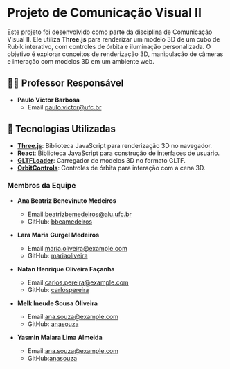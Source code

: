 # Projeto de Comunicação Visual II

Este projeto foi desenvolvido como parte da disciplina de Comunicação Visual II. Ele utiliza **Three.js** para renderizar um modelo 3D de um cubo de Rubik interativo, com controles de órbita e iluminação personalizada. O objetivo é explorar conceitos de renderização 3D, manipulação de câmeras e interação com modelos 3D em um ambiente web.

## 👨‍🏫 Professor Responsável

- **Paulo Victor Barbosa**
    - Email:paulo.victor@ufc.br

## 🚀 Tecnologias Utilizadas

- **[Three.js](https://threejs.org/)**: Biblioteca JavaScript para renderização 3D no navegador.
- **[React](https://reactjs.org/)**: Biblioteca JavaScript para construção de interfaces de usuário.
- **[GLTFLoader](https://threejs.org/docs/#examples/en/loaders/GLTFLoader)**: Carregador de modelos 3D no formato GLTF.
- **[OrbitControls](https://threejs.org/docs/#examples/en/controls/OrbitControls)**: Controles de órbita para interação com a cena 3D.


### Membros da Equipe

- **Ana Beatriz Benevinuto Medeiros**
    - Email:beatrizbemedeiros@alu.ufc.br
    - GitHub: [bbeamedeiros](https://github.com/bbeamedeiros)

- **Lara Maria Gurgel Medeiros**
    - Email:maria.oliveira@example.com
    - GitHub: [mariaoliveira](https://github.com/mariaoliveira)

- **Natan Henrique Oliveira Façanha**
    - Email:carlos.pereira@example.com
    - GitHub: [carlospereira](https://github.com/carlospereira)

- **Melk Ineude Sousa Oliveira**
    - Email:ana.souza@example.com
    - GitHub: [anasouza](https://github.com/anasouza)

- **Yasmin Maiara Lima Almeida**
    - Email:ana.souza@example.com
    - GitHub:[anasouza](https://github.com/anasouza)